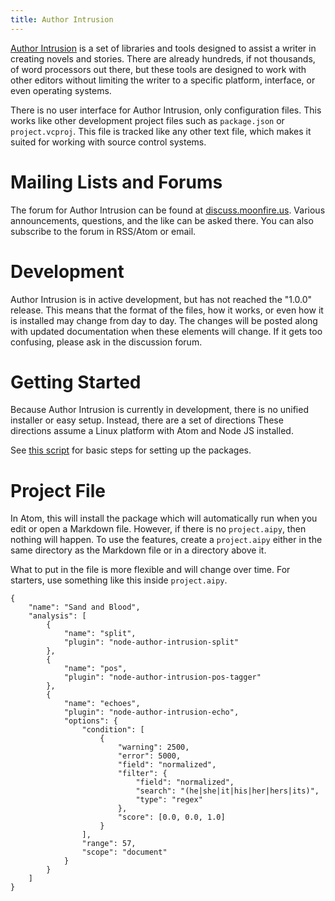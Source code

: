 ```yaml
---
title: Author Intrusion
---
```


[Author Intrusion](https://authorintrusion.com/) is a set of libraries and tools designed to assist a writer in creating novels and stories. There are already hundreds, if not thousands, of word processors out there, but these tools are designed to work with other editors without limiting the writer to a specific platform, interface, or even operating systems.

There is no user interface for Author Intrusion, only configuration files. This works like other development project files such as `package.json` or `project.vcproj`. This file is tracked like any other text file, which makes it suited for working with source control systems.

# Mailing Lists and Forums

The forum for Author Intrusion can be found at [discuss.moonfire.us](http://discuss.moonfire.us/c/mfgames/author-intrusion). Various announcements, questions, and the like can be asked there. You can also subscribe to the forum in RSS/Atom or email.

# Development

Author Intrusion is in active development, but has not reached the "1.0.0" release. This means that the format of the files, how it works, or even how it is installed may change from day to day. The changes will be posted along with updated documentation when these elements will change. If it gets too confusing, please ask in the discussion forum.

# Getting Started

Because Author Intrusion is currently in development, there is no unified installer or easy setup. Instead, there are a set of directions These directions assume a Linux platform with Atom and Node JS installed.

See [this script](scripts/develop-author-intrusion) for basic steps for setting up the packages.

# Project File

In Atom, this will install the package which will automatically run when you edit or open a Markdown file. However, if there is no `project.aipy`, then nothing will happen. To use the features, create a `project.aipy` either in the same directory as the Markdown file or in a directory above it.

What to put in the file is more flexible and will change over time. For starters, use something like this inside `project.aipy`.

    {
        "name": "Sand and Blood",
        "analysis": [
            {
                "name": "split",
                "plugin": "node-author-intrusion-split"
            },
            {
                "name": "pos",
                "plugin": "node-author-intrusion-pos-tagger"
            },
            { 
                "name": "echoes",
                "plugin": "node-author-intrusion-echo",
                "options": {
                    "condition": [
                        {
                            "warning": 2500,
                            "error": 5000,
                            "field": "normalized",
                            "filter": {
                                "field": "normalized",
                                "search": "(he|she|it|his|her|hers|its)",
                                "type": "regex"
                            },
                            "score": [0.0, 0.0, 1.0]
                        }
                    ],
                    "range": 57,
                    "scope": "document"
                }
            }
        ]
    }
